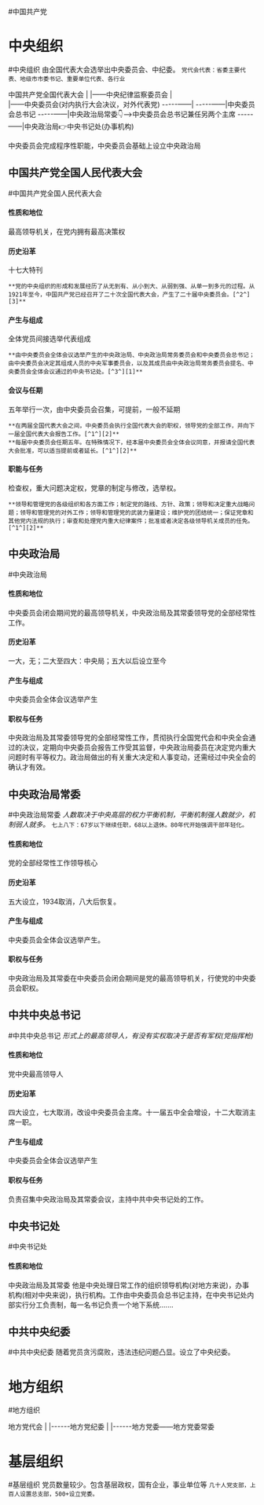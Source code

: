 #中国共产党
# 中央组织
#中央组织
由全国代表大会选举出中央委员会、中纪委。
`党代会代表：省委主要代表、地级市市委书记、重要单位代表、各行业`

中国共产党全国代表大会
|
|——中央纪律监察委员会
|                       
|——中央委员会(对内执行大会决议，对外代表党)
-----——|
-----——|中央委员会总书记
-----——|中央政治局常委👇——>中央委员会总书记兼任另两个主席
-----——|中央政治局👉中央书记处(办事机构)


中央委员会完成程序性职能，中央委员会基础上设立中央政治局

## 中国共产党全国人民代表大会
#中国共产党全国人民代表大会
#### 性质和地位
最高领导机关，在党内拥有最高决策权
#### 历史沿革
十七大特刊
```
**党的中央组织的形成和发展经历了从无到有、从小到大、从弱到强、从单一到多元的过程。从1921年至今，中国共产党已经召开了二十次全国代表大会，产生了二十届中央委员会。[^2^][3]**
```
#### 产生与组成
全体党员间接选举代表组成
```
**由中央委员会全体会议选举产生的中央政治局、中央政治局常务委员会和中央委员会总书记；由中央委员会决定其组成人员的中央军事委员会，以及其成员由中央政治局常务委员会提名、中央委员会全体会议通过的中央书记处。[^3^][1]**
```
#### 会议与任期
五年举行一次，由中央委员会召集，可提前，一般不延期
```
**在两届全国代表大会之间，中央委员会执行全国代表大会的职权，领导党的全部工作，并向下一届全国代表大会报告工作。[^1^][2]**
**每届中央委员会任期五年。在特殊情况下，经本届中央委员会全体会议同意，并报请全国代表大会批准，可以适当提前或者延长。[^1^][2]**
```
#### 职能与任务
检查权，重大问题决定权，党章的制定与修改，选举权。
```
**领导和管理党的各级组织和各方面工作；制定党的路线、方针、政策；领导和决定重大战略问题；领导和管理党的对外工作；领导和管理党的武装力量建设；维护党的团结统一；保证党章和其他党内法规的执行；审查和处理党内重大纪律案件；批准或者决定各级领导机关成员的任免。[^1^][2]**
```

## 中央政治局
#中央政治局
#### 性质和地位
中央委员会闭会期间党的最高领导机关，中央政治局及其常委领导党的全部经常性工作。
#### 历史沿革
一大，无；二大至四大：中央局；五大以后设立至今
#### 产生与组成
中央委员会全体会议选举产生
#### 职权与任务
中央政治局及其常委领导党的全部经常性工作，贯彻执行全国党代会和中央全会通过的决议，定期向中央委员会报告工作受其监督，中央政治局委员在决定党内重大问题时有平等权力。政治局做出的有关重大决定和人事变动，还需经过中央全会的确认才有效。

## 中央政治局常委
#中央政治局常委
*人数取决于中央高层的权力平衡机制，平衡机制强人数就少，机制弱人就多。*
`七上八下：67岁以下继续任职，68以上退休。80年代开始强调干部年轻化。`
#### 性质和地位
党的全部经常性工作领导核心
#### 历史沿革
五大设立，1934取消，八大后恢复。
#### 产生与组成
中央委员会全体会议选举产生。
#### 职权与任务
中央政治局及其常委在中央委员会闭会期间是党的最高领导机关，行使党的中央委员会职权。

## 中共中央总书记
#中共中央总书记
*形式上的最高领导人，有没有实权取决于是否有军权(党指挥枪)*
#### 性质和地位
党中央最高领导人
#### 历史沿革
四大设立，七大取消，改设中央委员会主席。十一届五中全会增设，十二大取消主席一职。
#### 产生与组成
中央委员会全体会议选举产生
#### 职权与任务
负责召集中央政治局及其常委会议，主持中共中央书记处的工作。

## 中央书记处
#中央书记处
#### 性质和地位
中央政治局及其常委
他是中央处理日常工作的组织领导机构(对地方来说)，办事机构(相对中央来说)，执行机构。工作由中央委员会总书记主持，在中央书记处内部实行分工负责制，每一名书记负责一个地下系统.......

## 中共中央纪委
#中共中央纪委
随着党员贪污腐败，违法违纪问题凸显。设立了中央纪委。


# 地方组织
#地方组织

地方党代会
|
|------地方党纪委
|
|------地方党委——地方党委常委
# 基层组织
#基层组织
党员数量较少。包含基层政权，国有企业，事业单位等
`几十人党支部，上百人设置总支部，500+设立党委。`

